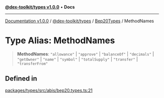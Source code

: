 [**@dex-toolkit/types v1.0.0**](../../../README.md) • **Docs**

***

[Documentation v1.0.0](../../../../../packages.md) / [@dex-toolkit/types](../../../README.md) / [Bep20Types](../README.md) / MethodNames

# Type Alias: MethodNames

> **MethodNames**: `"allowance"` \| `"approve"` \| `"balanceOf"` \| `"decimals"` \| `"getOwner"` \| `"name"` \| `"symbol"` \| `"totalSupply"` \| `"transfer"` \| `"transferFrom"`

## Defined in

[packages/types/src/abis/bep20.types.ts:21](https://github.com/niZmosis/dex-toolkit/blob/3d8b41b44787b30fbea5de3ab4737662ffb61bc8/packages/types/src/abis/bep20.types.ts#L21)

